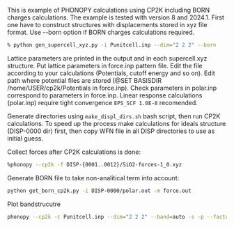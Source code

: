 This is example of PHONOPY calculations using CP2K including BORN charges calculations.
The example is tested with version 8 and 2024.1.
First one have to construct structures with displacements stored in xyz file format. 
Use --born option if BORN charges calculations required.

```bash
% python gen_supercell_xyz.py -i Punitcell.inp --dim="2 2 2" --born
```
Lattice parameters are printed in the output and in each supercell.xyz structure. Put 
lattice parameters in force.inp pattern file. Edit the file according to your 
calculations (Potentials, cutoff energy and so on). Edit path where potential files
are stored (@SET BASISDIR /home/USER/cp2k/Potentials in force.inp).
Check parameters in polar.inp correspond to parameters in force.inp. 
Linear response calculations (polar.inp) require tight convergence 
```EPS_SCF 1.0E-8``` recomended.

Generate directories using ```make_displ_dirs.sh``` bash script,  then run CP2K 
calculations. 
To speed up the process make calculations for ideals structure (DISP-0000 dir) first,
then copy WFN file in all DISP directories to use as initial guess.

Collect forces after CP2K calculations is done:

```bash
%phonopy --cp2k -f DISP-{0001..0012}/SiO2-forces-1_0.xyz
```

Generate BORN file to take non-analitical term into account:

```bash
python get_born_cp2k.py -i DISP-0000/polar.out -m force.out
```
Plot bandstrucutre

```bash
phonopy --cp2k -c Punitcell.inp --dim="2 2 2" --band=auto -s -p --factor=3739.4256801 --nac
```